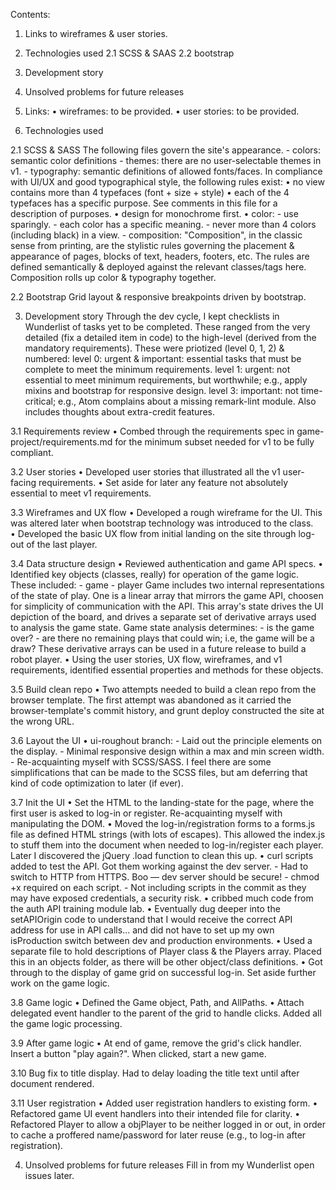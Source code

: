 Contents:
1. Links to wireframes & user stories.
2. Technologies used
  2.1 SCSS & SAAS
  2.2 bootstrap
3. Development story
4. Unsolved problems for future releases

1. Links:
• wireframes: to be provided.
• user stories: to be provided.

2. Technologies used

  2.1 SCSS & SASS
  The following files govern the site's appearance.
    - colors: semantic color definitions
    - themes: there are no user-selectable themes in v1.
    - typography: semantic definitions of allowed fonts/faces. In compliance with
        UI/UX and good typographical style, the following rules exist:
        • no view contains more than 4 typefaces (font + size + style)
        • each of the 4 typefaces has a specific purpose. See comments in this
            file for a description of purposes.
        • design for monochrome first.
        • color:
          - use sparingly.
          - each color has a specific meaning.
          - never more than 4 colors (including black) in a view.
    - composition: "Composition", in the classic sense from printing, are the stylistic
        rules governing the placement & appearance of pages, blocks of text, headers,
        footers, etc. The rules are defined semantically & deployed against the
        relevant classes/tags here. Composition rolls up color & typography together.

  2.2 Bootstrap
  Grid layout & responsive breakpoints driven by bootstrap.

3. Development story
Through the dev cycle, I kept checklists in Wunderlist of tasks yet to be completed.
These ranged from the very detailed (fix a detailed item in code) to the high-level
(derived from the mandatory requirements). These were priotized (level 0, 1, 2) & numbered:
  level 0: urgent & important: essential tasks that must be complete to meet the
    minimum requirements.
  level 1: urgent: not essential to meet minimum requirements, but worthwhile; e.g.,
    apply mixins and bootstrap for responsive design.
  level 3: important: not time-critical; e.g., Atom complains about a missing
    remark-lint module. Also includes thoughts about extra-credit features.

  3.1 Requirements review
  • Combed through the requirements spec in game-project/requirements.md for the
      minimum subset needed for v1 to be fully compliant.

  3.2 User stories
  • Developed user stories that illustrated all the v1 user-facing requirements.
  • Set aside for later any feature not absolutely essential to meet v1 requirements.

  3.3 Wireframes and UX flow
  • Developed a rough wireframe for the UI. This was altered later when bootstrap
      technology was introduced to the class.
  • Developed the basic UX flow from initial landing on the site through log-out
      of the last player.

  3.4 Data structure design
  • Reviewed authentication and game API specs.
  • Identified key objects (classes, really) for operation of the game logic.
      These included:
      - game
      - player
      Game includes two internal representations of the state of play. One is a
      linear array that mirrors the game API, choosen for simplicity of communication
      with the API. This array's state drives the UI depiction of the board, and
      drives a separate set of derivative arrays used to analysis the game state.
      Game state analysis determines:
      - is the game over?
      - are there no remaining plays that could win; i.e, the game will be a draw?
      These derivative arrays can be used in a future release to build a robot
      player.
  • Using the user stories, UX flow, wireframes, and v1 requirements, identified
      essential properties and methods for these objects.

  3.5 Build clean repo
  • Two attempts needed to build a clean repo from the browser template. The first
      attempt was abandoned as it carried the browser-template's commit history, and
      grunt deploy constructed the site at the wrong URL.

  3.6 Layout the UI
  • ui-roughout branch:
    - Laid out the principle elements on the display.
    - Minimal responsive design within a max and min screen width.
    - Re-acquainting myself with SCSS/SASS. I feel there are some simplifications
        that can be made to the SCSS files, but am deferring that kind of code
        optimization to later (if ever).

  3.7 Init the UI
  • Set the HTML to the landing-state for the page, where the first user is asked
      to log-in or register. Re-acquainting myself with manipulating the DOM.
  • Moved the log-in/registration forms to a forms.js file as defined HTML strings
      (with lots of escapes). This allowed the index.js to stuff them into the document
      when needed to log-in/register each player. Later I discovered the jQuery
      .load function to clean this up.
  • curl scripts added to test the API. Got them working against the dev server.
    - Had to switch to HTTP from HTTPS. Boo — dev server should be secure!
    - chmod +x required on each script.
    - Not including scripts in the commit as they may have exposed credentials,
        a security risk.
  • cribbed much code from the auth API training module lab.
  • Eventually dug deeper into the setAPIOrigin code to understand that I would
      receive the correct API address for use in API calls... and did not have to
      set up my own isProduction switch between dev and production environments.
  • Used a separate file to hold descriptions of Player class & the Players
      array. Placed this in an objects folder, as there will be other
      object/class definitions.
  • Got through to the display of game grid on successful log-in. Set aside
      further work on the game logic.

  3.8 Game logic
  • Defined the Game object, Path, and AllPaths.
  • Attach delegated event handler to the parent of the grid to handle clicks.
    Added all the game logic processing.

  3.9 After game logic
  • At end of game, remove the grid's click handler. Insert a button "play again?".
    When clicked, start a new game.

  3.10 Bug fix to title display. Had to delay loading the title text until
    after document rendered.

  3.11 User registration
  • Added user registration handlers to existing form.
  • Refactored game UI event handlers into their intended file for clarity.
  • Refactored Player to allow a objPlayer to be neither logged in or out, in
    order to cache a proffered name/password for later reuse (e.g., to log-in
    after registration).




4. Unsolved problems for future releases
  Fill in from my Wunderlist open issues later.

